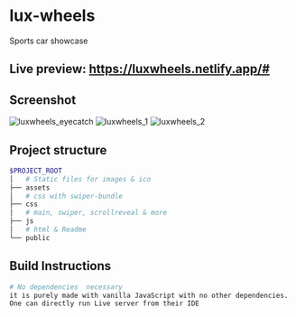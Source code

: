 # lux-wheels

Sports car showcase

## Live preview: https://luxwheels.netlify.app/#

## Screenshot
![luxwheels_eyecatch](https://github.com/sudulal123/lux-wheels/assets/86375908/faf8dbe9-6ef6-4028-8ffc-1a327a23e017)
![luxwheels_1](https://github.com/sudulal123/lux-wheels/assets/86375908/8c2315a3-fa4b-4669-9496-724331d9760a)
![luxwheels_2](https://github.com/sudulal123/lux-wheels/assets/86375908/921e6f73-f925-4eff-9821-f1f7af5a76af)


## Project structure

```bash
$PROJECT_ROOT
│   # Static files for images & ico
├── assets
│   # css with swiper-bundle
├── css
│   # main, swiper, scrollreveal & more
├── js
│   # html & Readme
└── public
```

## Build Instructions

```bash
# No dependencies  necessary
it is purely made with vanilla JavaScript with no other dependencies. 
One can directly run Live server from their IDE
```
